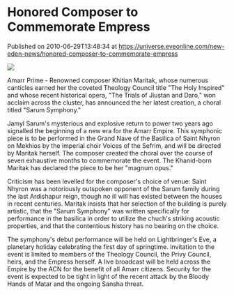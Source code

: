 # Honored Composer to Commemorate Empress
Published on 2010-06-29T13:48:34 at https://universe.eveonline.com/new-eden-news/honored-composer-to-commemorate-empress

![](http://www.eve-mercury.net/images/mercurybanner.png)  
  
Amarr Prime - Renowned composer Khitian Maritak, whose numerous canticles earned her the coveted Theology Council title "The Holy Inspired" and whose recent historical opera, "The Trials of Jiustan and Daro," won acclaim across the cluster, has announced the her latest creation, a choral titled "Sarum Symphony."

Jamyl Sarum's mysterious and explosive return to power two years ago signalled the beginning of a new era for the Amarr Empire. This symphonic piece is to be performed in the Grand Nave of the Basilica of Saint Nhyron on Mekhios by the imperial choir Voices of the Sefrim, and will be directed by Maritak herself. The composer created the choral over the course of seven exhaustive months to commemorate the event. The Khanid-born Maritak has declared the piece to be her "magnum opus."

Criticism has been levelled for the composer's choice of venue: Saint Nhyron was a notoriously outspoken opponent of the Sarum family during the last Ardishapur reign, though no ill will has existed between the houses in recent centuries. Maritak insists that her selection of the building is purely artistic, that the "Sarum Symphony" was written specifically for performance in the basilica in order to utilize the chuch's striking acoustic properties, and that the contentious history has no bearing on the choice.

The symphony's debut performance will be held on Lightbringer's Eve, a planetary holiday celebrating the first day of springtime. Invitation to the event is limited to members of the Theology Council, the Privy Council, heirs, and the Empress herself. A live broadcast will be held across the Empire by the ACN for the benefit of all Amarr citizens. Security for the event is expected to be tight in light of the recent attack by the Bloody Hands of Matar and the ongoing Sansha threat.
